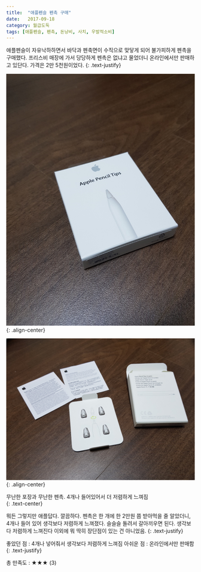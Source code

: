 ```yaml
---
title:  "애플펜슬 펜촉 구매"
date:   2017-09-18
category: 월급도둑
tags: [애플펜슬, 펜촉, 돈낭비, 사치, 우발적소비]
---
```


애플펜슬이 자유낙하하면서 바닥과 펜축면이 수직으로 맞닿게 되어 불가피하게 펜촉을 구매했다. 프리스비 매장에 가서 당당하게 펜촉은 없냐고 물었더니 온라인에서만 판매하고 있단다. 가격은 2만 5천원이었다.
{: .text-justify}



![jpg](/images/salary-lupine/2017-09-18-1.jpg){: .align-center}

![jpg](/images/salary-lupine/2017-09-18-2.jpg){: .align-center}

<figcaption>무난한 포장과 무난한 펜촉. 4개나 들어있어서 더 저렴하게 느껴짐</figcaption>
{: .text-center}



뭐든 그렇지만 애플답다. 깔끔하다. 펜촉은 한 개에 한 2만원 쯤 받아먹을 줄 알았더니, 4개나 들어 있어 생각보다 저렴하게 느껴졌다. 슬슬슬 돌려서 갈아끼우면 된다. 생각보다 저렴하게 느껴진다 이외에 뭐 딱히 장단점이 있는 건 아니었음.
{: .text-justify}





좋았던 점 : 4개나 넣어줘서 생각보다 저렴하게 느껴짐
아쉬운 점 : 온라인에서만 판매함
{: .text-justify}



총 만족도 : ★★★ (3)

## ㅤㅤ